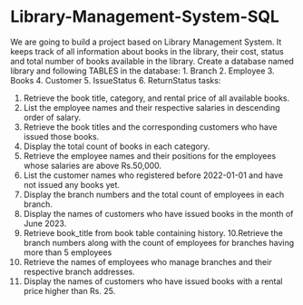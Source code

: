 # Library-Management-System-SQL

 We are going to build a project based on Library Management System. It keeps track of all information about books in the library, their cost, status and total number of books available in the library.
 Create a database named library and following TABLES in the database: 1. Branch 2. Employee 3. Books 4. Customer 5. IssueStatus 6. ReturnStatus
 tasks:
 1. Retrieve the book title, category, and rental price of all available books.
2. List the employee names and their respective salaries in descending order of salary.
3. Retrieve the book titles and the corresponding customers who have issued those books.
4. Display the total count of books in each category.
5. Retrieve the employee names and their positions for the employees whose salaries are above Rs.50,000.
6. List the customer names who registered before 2022-01-01 and have not issued any books yet.
7. Display the branch numbers and the total count of employees in each branch.
8. Display the names of customers who have issued books in the month of June 2023.
9. Retrieve book_title from book table containing history.
10.Retrieve the branch numbers along with the count of employees for branches having more than 5 employees
11. Retrieve the names of employees who manage branches and their respective branch addresses.
12. Display the names of customers who have issued books with a rental price higher than Rs. 25. 
